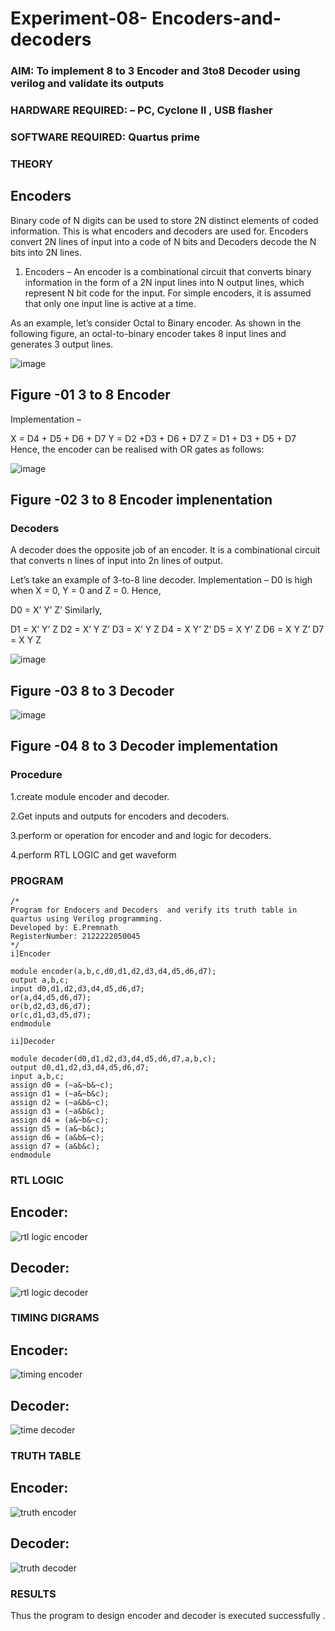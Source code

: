 # Experiment-08- Encoders-and-decoders 
### AIM: To implement 8 to 3 Encoder and  3to8 Decoder using verilog and validate its outputs
### HARDWARE REQUIRED:  – PC, Cyclone II , USB flasher
### SOFTWARE REQUIRED:   Quartus prime
### THEORY 

## Encoders
Binary code of N digits can be used to store 2N distinct elements of coded information. This is what encoders and decoders are used for. Encoders convert 2N lines of input into a code of N bits and Decoders decode the N bits into 2N lines.

1. Encoders –
An encoder is a combinational circuit that converts binary information in the form of a 2N input lines into N output lines, which represent N bit code for the input. For simple encoders, it is assumed that only one input line is active at a time.

As an example, let’s consider Octal to Binary encoder. As shown in the following figure, an octal-to-binary encoder takes 8 input lines and generates 3 output lines.

![image](https://user-images.githubusercontent.com/36288975/171543588-bc0746df-a173-4b35-989e-5fb7d385fe8a.png)
## Figure -01 3 to 8 Encoder 


Implementation –

X = D4 + D5 + D6 + D7
Y = D2 +D3 + D6 + D7
Z = D1 + D3 + D5 + D7 
Hence, the encoder can be realised with OR gates as follows:


![image](https://user-images.githubusercontent.com/36288975/171543740-68403b82-aa93-4c98-9343-f32b14885a2e.png)
## Figure -02 3 to 8 Encoder implenentation 

 ### Decoders 
A decoder does the opposite job of an encoder. It is a combinational circuit that converts n lines of input into 2n lines of output.

Let’s take an example of 3-to-8 line decoder.
Implementation –
D0 is high when X = 0, Y = 0 and Z = 0. Hence,

D0 = X’ Y’ Z’ 
Similarly,

D1 = X’ Y’ Z
D2 = X’ Y Z’
D3 = X’ Y Z
D4 = X Y’ Z’
D5 = X Y’ Z
D6 = X Y Z’
D7 = X Y Z 


![image](https://user-images.githubusercontent.com/36288975/171543978-ee2d0671-2846-40a1-8705-507fd6287a49.png)
## Figure -03 8 to 3 Decoder 



![image](https://user-images.githubusercontent.com/36288975/171543866-5a6eace6-8683-49d7-9c4f-a7cb30ec3035.png)
## Figure -04 8 to 3 Decoder implementation 

### Procedure
1.create module encoder and decoder.

2.Get inputs and outputs for encoders and decoders.

3.perform or operation for encoder and and logic for decoders.

4.perform RTL LOGIC and get waveform



### PROGRAM 
~~~
/*
Program for Endocers and Decoders  and verify its truth table in quartus using Verilog programming.
Developed by: E.Premnath
RegisterNumber: 2122222050045
*/
i]Encoder

module encoder(a,b,c,d0,d1,d2,d3,d4,d5,d6,d7);
output a,b,c;
input d0,d1,d2,d3,d4,d5,d6,d7;
or(a,d4,d5,d6,d7);
or(b,d2,d3,d6,d7);
or(c,d1,d3,d5,d7);
endmodule

ii]Decoder

module decoder(d0,d1,d2,d3,d4,d5,d6,d7,a,b,c);
output d0,d1,d2,d3,d4,d5,d6,d7;
input a,b,c;
assign d0 = (~a&~b&~c);
assign d1 = (~a&~b&c);
assign d2 = (~a&b&~c);
assign d3 = (~a&b&c);
assign d4 = (a&~b&~c);
assign d5 = (a&~b&c);
assign d6 = (a&b&~c);
assign d7 = (a&b&c);
endmodule
~~~






### RTL LOGIC  
## Encoder:
![rtl logic encoder](https://github.com/premnath621/Experiment-08-Encoders-and-decoders-/assets/130074217/5d552462-f461-4b30-8dcc-150bb85f2d6a)


## Decoder:
![rtl logic decoder](https://github.com/premnath621/Experiment-08-Encoders-and-decoders-/assets/130074217/c0bcbfa8-b7c6-44ab-a960-0d9f0d4fe2d7)






### TIMING DIGRAMS  
## Encoder:

![timing encoder](https://github.com/premnath621/Experiment-08-Encoders-and-decoders-/assets/130074217/fe09436c-e1af-4d90-b523-d6727f32bef5)



## Decoder:
![time decoder](https://github.com/premnath621/Experiment-08-Encoders-and-decoders-/assets/130074217/6cfe9973-eba1-4c0d-8bf5-e6898bf5a69b)




### TRUTH TABLE 
## Encoder:
![truth encoder](https://github.com/premnath621/Experiment-08-Encoders-and-decoders-/assets/130074217/78d0aa7f-2e16-4226-9b58-b4c13a8904db)


## Decoder:
![truth decoder](https://github.com/premnath621/Experiment-08-Encoders-and-decoders-/assets/130074217/e10308f2-45f6-4118-be18-d681d6311394)






### RESULTS 
Thus the program to design encoder and decoder is executed successfully .
